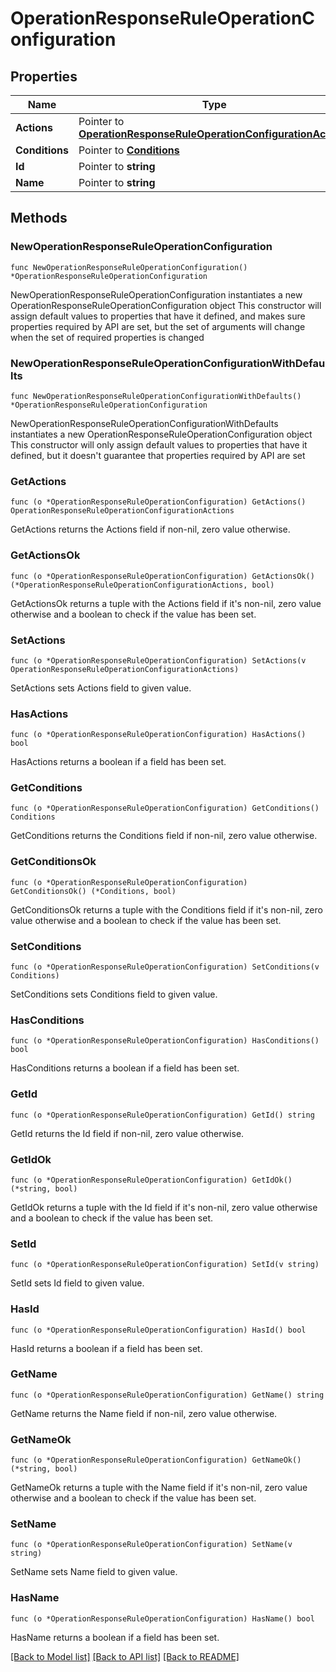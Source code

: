 # OperationResponseRuleOperationConfiguration

## Properties

Name | Type | Description | Notes
------------ | ------------- | ------------- | -------------
**Actions** | Pointer to [**OperationResponseRuleOperationConfigurationActions**](OperationResponseRuleOperationConfigurationActions.md) |  | [optional] 
**Conditions** | Pointer to [**Conditions**](Conditions.md) |  | [optional] 
**Id** | Pointer to **string** |  | [optional] 
**Name** | Pointer to **string** |  | [optional] 

## Methods

### NewOperationResponseRuleOperationConfiguration

`func NewOperationResponseRuleOperationConfiguration() *OperationResponseRuleOperationConfiguration`

NewOperationResponseRuleOperationConfiguration instantiates a new OperationResponseRuleOperationConfiguration object
This constructor will assign default values to properties that have it defined,
and makes sure properties required by API are set, but the set of arguments
will change when the set of required properties is changed

### NewOperationResponseRuleOperationConfigurationWithDefaults

`func NewOperationResponseRuleOperationConfigurationWithDefaults() *OperationResponseRuleOperationConfiguration`

NewOperationResponseRuleOperationConfigurationWithDefaults instantiates a new OperationResponseRuleOperationConfiguration object
This constructor will only assign default values to properties that have it defined,
but it doesn't guarantee that properties required by API are set

### GetActions

`func (o *OperationResponseRuleOperationConfiguration) GetActions() OperationResponseRuleOperationConfigurationActions`

GetActions returns the Actions field if non-nil, zero value otherwise.

### GetActionsOk

`func (o *OperationResponseRuleOperationConfiguration) GetActionsOk() (*OperationResponseRuleOperationConfigurationActions, bool)`

GetActionsOk returns a tuple with the Actions field if it's non-nil, zero value otherwise
and a boolean to check if the value has been set.

### SetActions

`func (o *OperationResponseRuleOperationConfiguration) SetActions(v OperationResponseRuleOperationConfigurationActions)`

SetActions sets Actions field to given value.

### HasActions

`func (o *OperationResponseRuleOperationConfiguration) HasActions() bool`

HasActions returns a boolean if a field has been set.

### GetConditions

`func (o *OperationResponseRuleOperationConfiguration) GetConditions() Conditions`

GetConditions returns the Conditions field if non-nil, zero value otherwise.

### GetConditionsOk

`func (o *OperationResponseRuleOperationConfiguration) GetConditionsOk() (*Conditions, bool)`

GetConditionsOk returns a tuple with the Conditions field if it's non-nil, zero value otherwise
and a boolean to check if the value has been set.

### SetConditions

`func (o *OperationResponseRuleOperationConfiguration) SetConditions(v Conditions)`

SetConditions sets Conditions field to given value.

### HasConditions

`func (o *OperationResponseRuleOperationConfiguration) HasConditions() bool`

HasConditions returns a boolean if a field has been set.

### GetId

`func (o *OperationResponseRuleOperationConfiguration) GetId() string`

GetId returns the Id field if non-nil, zero value otherwise.

### GetIdOk

`func (o *OperationResponseRuleOperationConfiguration) GetIdOk() (*string, bool)`

GetIdOk returns a tuple with the Id field if it's non-nil, zero value otherwise
and a boolean to check if the value has been set.

### SetId

`func (o *OperationResponseRuleOperationConfiguration) SetId(v string)`

SetId sets Id field to given value.

### HasId

`func (o *OperationResponseRuleOperationConfiguration) HasId() bool`

HasId returns a boolean if a field has been set.

### GetName

`func (o *OperationResponseRuleOperationConfiguration) GetName() string`

GetName returns the Name field if non-nil, zero value otherwise.

### GetNameOk

`func (o *OperationResponseRuleOperationConfiguration) GetNameOk() (*string, bool)`

GetNameOk returns a tuple with the Name field if it's non-nil, zero value otherwise
and a boolean to check if the value has been set.

### SetName

`func (o *OperationResponseRuleOperationConfiguration) SetName(v string)`

SetName sets Name field to given value.

### HasName

`func (o *OperationResponseRuleOperationConfiguration) HasName() bool`

HasName returns a boolean if a field has been set.


[[Back to Model list]](../README.md#documentation-for-models) [[Back to API list]](../README.md#documentation-for-api-endpoints) [[Back to README]](../README.md)


